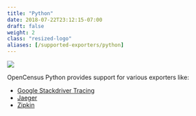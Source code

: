 ```yaml
---
title: "Python"
date: 2018-07-22T23:12:15-07:00
draft: false
weight: 2
class: "resized-logo"
aliases: [/supported-exporters/python]
---
```


![](/images/python-opencensus.png)

OpenCensus Python provides support for various exporters like:

* [Google Stackdriver Tracing](/supported-exporters/python/stackdriver/)
* [Jaeger](/supported-exporters/python/jaeger)
* [Zipkin](/supported-exporters/python/zipkin)

